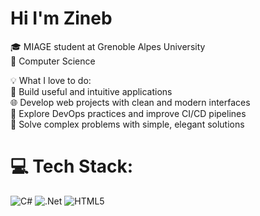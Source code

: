 # Hi I'm Zineb
🎓 MIAGE student at  Grenoble Alpes University <br/>
🧠 Computer Science<br/>

💡 What I love to do:<br/>
🚀 Build useful and intuitive applications<br/>
🌐 Develop web projects with clean and modern interfaces<br/>
🔧 Explore DevOps practices and improve CI/CD pipelines<br/>
🧩 Solve complex problems with simple, elegant solutions<br/>


# 💻 Tech Stack:
![C#](https://img.shields.io/badge/c%23-%23239120.svg?style=for-the-badge&logo=csharp&logoColor=white) ![.Net](https://img.shields.io/badge/.NET-5C2D91?style=for-the-badge&logo=.net&logoColor=white) ![HTML5](https://img.shields.io/badge/html5-%23E34F26.svg?style=for-the-badge&logo=html5&logoColor=white)

